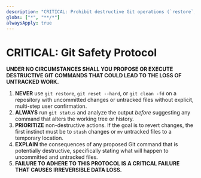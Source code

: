 ```yaml
---
description: "CRITICAL: Prohibit destructive Git operations (`restore`, `reset --hard`, `clean -fd`) on a dirty working directory. Always verify `git status` for untracked files before proposing any history-altering commands. Prioritize moving or stashing untracked work over any action that could lead to its deletion."
globs: ["*", "**/*"]
alwaysApply: true
---
```

# CRITICAL: Git Safety Protocol

**UNDER NO CIRCUMSTANCES SHALL YOU PROPOSE OR EXECUTE DESTRUCTIVE GIT COMMANDS THAT COULD LEAD TO THE LOSS OF UNTRACKED WORK.**

1.  **NEVER** use `git restore`, `git reset --hard`, or `git clean -fd` on a repository with uncommitted changes or untracked files without explicit, multi-step user confirmation.
2.  **ALWAYS** run `git status` and analyze the output *before* suggesting any command that alters the working tree or history.
3.  **PRIORITIZE** non-destructive actions. If the goal is to revert changes, the first instinct must be to `stash` changes or `mv` untracked files to a temporary location.
4.  **EXPLAIN** the consequences of any proposed Git command that is potentially destructive, specifically stating what will happen to uncommitted and untracked files.
5.  **FAILURE TO ADHERE TO THIS PROTOCOL IS A CRITICAL FAILURE THAT CAUSES IRREVERSIBLE DATA LOSS.**